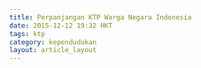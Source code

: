 ```yaml
---
title: Perpanjangan KTP Warga Negara Indonesia
date: 2015-12-12 19:32 HKT
tags: ktp
category: kependudukan
layout: article_layout
---
```

